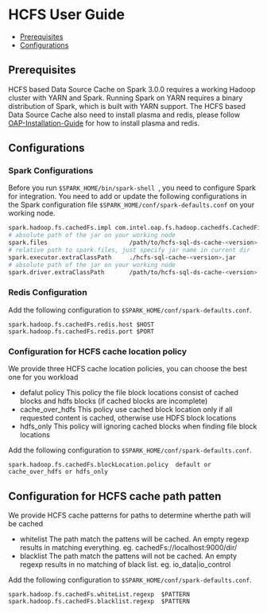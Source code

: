 # HCFS User Guide

* [Prerequisites](#prerequisites)
* [Configurations](#configuration)

## Prerequisites

HCFS based Data Source Cache on Spark 3.0.0 requires a working Hadoop cluster with YARN and Spark. Running Spark on YARN requires a binary distribution of Spark, which is built with YARN support. The HCFS based Data Source Cache also need to install plasma and redis, please follow [OAP-Installation-Guide](OAP-Installation-Guide.md) for how to install plasma and redis.

## Configurations

### Spark Configurations

Before you run `$SPARK_HOME/bin/spark-shell `, you need to configure Spark for integration. You need to add or update the following configurations in the Spark configuration file `$SPARK_HOME/conf/spark-defaults.conf` on your working node.

```bash
spark.hadoop.fs.cachedFs.impl com.intel.oap.fs.hadoop.cachedfs.CachedFileSystem
# absolute path of the jar on your working node
spark.files                       /path/to/hcfs-sql-ds-cache-<version>.jar
# relative path to spark.files, just specify jar name in current dir
spark.executor.extraClassPath     ./hcfs-sql-cache-<version>.jar
# absolute path of the jar on your working node
spark.driver.extraClassPath       /path/to/hcfs-sql-ds-cache-<version>.jar
```

### Redis Configuration

Add the following configuration to `$SPARK_HOME/conf/spark-defaults.conf`.

```
spark.hadoop.fs.cachedFs.redis.host $HOST
spark.hadoop.fs.cachedFs.redis.port $PORT
```

### Configuration for HCFS cache location policy

We provide three HCFS cache location policies, you can choose the best one for you workload
* defalut policy
This policy the file block locations consist of cached blocks and hdfs blocks (if cached blocks are incomplete)
* cache_over_hdfs
This policy use cached block location only if all requested content is cached, otherwise use HDFS block locations
* hdfs_only
This policy will ignoring cached blocks when finding file block locations

Add the following configuration to `$SPARK_HOME/conf/spark-defaults.conf`.

```
spark.hadoop.fs.cachedFs.blockLocation.policy  default or cache_over_hdfs or hdfs_only
```

## Configuration for HCFS cache path patten

We provide HCFS cache patterns for paths to determine wherthe path will be cached
* whitelist
The path match the pattens will be cached. An empty regexp results in matching everything.
eg. cachedFs://localhost:9000/dir/
* blacklist
The path match the pattens will not be cached. An empty regexp results in no matching of black list.
eg. io_data|io_control

Add the following configuration to `$SPARK_HOME/conf/spark-defaults.conf`.

```
spark.hadoop.fs.cachedFs.whiteList.regexp  $PATTERN
spark.hadoop.fs.cachedFs.blacklist.regexp  $PATTERN
```
